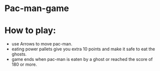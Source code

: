 # Pac-man-game
# How to play:
  - use Arrows to move pac-man.
  - eating power pallets give you extra 10 points and make it safe to eat the ghosts.
  - game ends when pac-man is eaten by a ghost or reached the score of 180 or more.
